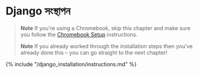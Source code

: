 # Django সংস্থাপন

> **Note** If you're using a Chromebook, skip this chapter and make sure you follow the [Chromebook Setup](../chromebook_setup/README.md) instructions.
> 
> **Note** If you already worked through the installation steps then you've already done this – you can go straight to the next chapter!

{% include "/django_installation/instructions.md" %}